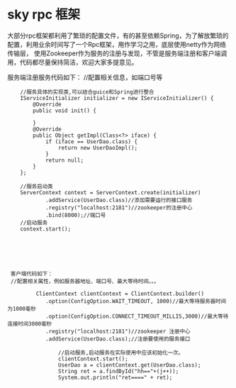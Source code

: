 # sky rpc 框架
大部分rpc框架都利用了繁琐的配置文件，有的甚至依赖Spring，为了解放繁琐的配置，利用业余时间写了一个Rpc框架，用作学习之用，底层使用netty作为网络传输层，
使用Zookeeper作为服务的注册与发现，不管是服务端注册和客户端调用，代码都尽量保持简洁，欢迎大家多提意见。


服务端注册服务代码如下：
        //配置相关信息，如端口号等
        
        //服务具体的实现类,可以结合guice和Spring进行整合
        IServiceInitializer initializer = new IServiceInitializer() {
            @Override
            public void init() {

            }
            @Override
            public Object getImpl(Class<?> iface) {
                if (iface == UserDao.class) {
                    return new UserDaoImpl();
                }
                return null;
            }
        };

        //服务启动类
        ServerContext context = ServerContext.create(initializer)
                .addService(UserDao.class)//添加需要运行的接口服务
                .registry("localhost:2181")//zookeeper的注册中心
                .bind(8000);//端口号
        //启动服务
        context.start();






     客户端代码如下：
     //配置相关属性，例如服务器地址、端口号、最大等待时间。。。
               
             ClientContext clientContext = ClientContext.builder()
                .option(ConfigOption.WAIT_TIMEOUT, 1000)//最大等待服务器时间为1000毫秒
                .option(ConfigOption.CONNECT_TIMEOUT_MILLIS,3000)//最大等待连接时间3000毫秒
                .registry("localhost:2181")//zookeeper 注册中心
                .addService(UserDao.class);//注册要使用的服务接口
               
                    //启动服务,启动服务在实际使用中应该初始化一次。
                    clientContext.start();
                    UserDao a = clientContext.get(UserDao.class);
                    String ret = a.findById("hh=="+(j++));
                    System.out.println("ret====" + ret);
